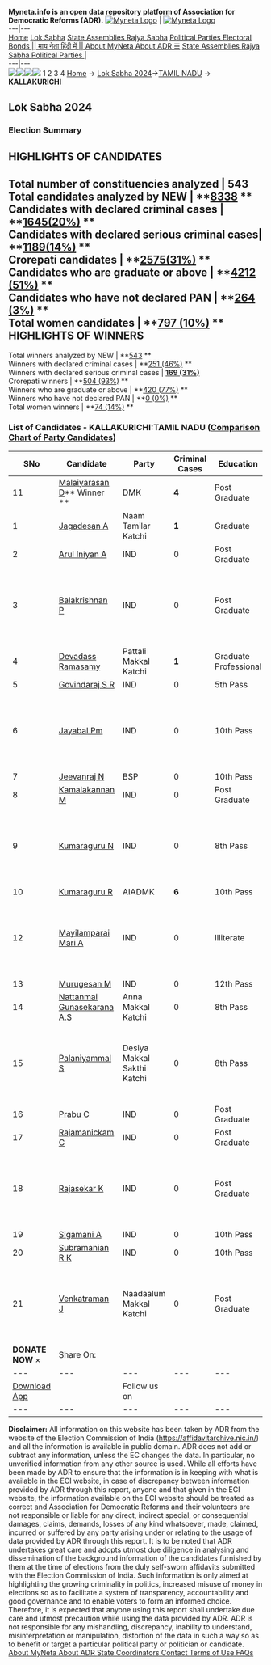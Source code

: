 **Myneta.info is an open data repository platform of Association for Democratic Reforms (ADR).**
[![Myneta Logo](https://www.myneta.info/lib/img/myneta-logo.png)](https://www.myneta.info/) | [![Myneta Logo](https://www.myneta.info/lib/img/adr-logo.png)](https://adrindia.org)  
---|---  
[Home](https://www.myneta.info/) [Lok Sabha](https://www.myneta.info/#ls "Lok Sabha") [ State Assemblies ](https://www.myneta.info/#sa "State Assemblies") [Rajya Sabha](https://www.myneta.info/#rs "Rajya Sabha") [Political Parties ](https://www.myneta.info/party "Political Parties") [ Electoral Bonds ](https://www.myneta.info/electoral_bonds "Electoral Bonds") [ || माय नेता हिंदी में || ](https://translate.google.co.in/translate?prev=hp&hl=en&js=y&u=www.myneta.info&sl=en&tl=hi&history_state0=) [ About MyNeta ](https://adrindia.org/content/about-myneta) [ About ADR ](https://adrindia.org/about-adr/who-we-are) [☰](javascript:void\(0\))
[ State Assemblies ](https://www.myneta.info/#sa "State Assemblies") [ Rajya Sabha ](https://www.myneta.info/#rs "Rajya Sabha") [ Political Parties ](https://www.myneta.info/party "Political Parties")
|   
---|---  
![](https://www.myneta.info/lib/img/banner/banner-1.png)![](https://www.myneta.info/lib/img/banner/banner-2.png)![](https://www.myneta.info/lib/img/banner/banner-3.png)![](https://www.myneta.info/lib/img/banner/banner-4.png)
1  2  3  4 
[Home](https://www.myneta.info/) → [Lok Sabha 2024](https://www.myneta.info/LokSabha2024/)→[TAMIL NADU](https://www.myneta.info/LokSabha2024/index.php?action=show_constituencies&state_id=31) → **KALLAKURICHI**
### 
## Lok Sabha 2024
###  Election Summary 
HIGHLIGHTS OF CANDIDATES  
---  
Total number of constituencies analyzed |  543   
Total candidates analyzed by NEW | **[8338](https://www.myneta.info/LokSabha2024/index.php?action=summary&subAction=candidates_analyzed&sort=candidate#summary) **  
Candidates with declared criminal cases | **[1645(20%)](https://www.myneta.info/LokSabha2024/index.php?action=summary&subAction=crime&sort=candidate#summary) **  
Candidates with declared serious criminal cases| **[1189(14%)](https://www.myneta.info/LokSabha2024/index.php?action=summary&subAction=serious_crime&sort=candidate#summary) **  
Crorepati candidates | **[2575(31%)](https://www.myneta.info/LokSabha2024/index.php?action=summary&subAction=crorepati&sort=candidate#summary) **  
Candidates who are graduate or above | **[4212 (51%)](https://www.myneta.info/LokSabha2024/index.php?action=summary&subAction=education&sort=candidate#summary) **  
Candidates who have not declared PAN | **[264 (3%)](https://www.myneta.info/LokSabha2024/index.php?action=summary&subAction=without_pan&sort=candidate#summary) **  
Total women candidates | **[797 (10%)](https://www.myneta.info/LokSabha2024/index.php?action=summary&subAction=women_candidate&sort=candidate#summary) **  
HIGHLIGHTS OF WINNERS  
---  
Total winners analyzed by NEW | **[543](https://www.myneta.info/LokSabha2024/index.php?action=summary&subAction=winner_analyzed&sort=candidate#summary) **  
Winners with declared criminal cases | **[251 (46%)](https://www.myneta.info/LokSabha2024/index.php?action=summary&subAction=winner_crime&sort=candidate#summary) **  
Winners with declared serious criminal cases | **[169 (31%)](https://www.myneta.info/LokSabha2024/index.php?action=summary&subAction=winner_serious_crime&sort=candidate#summary)**  
Crorepati winners | **[504 (93%)](https://www.myneta.info/LokSabha2024/index.php?action=summary&subAction=winner_crorepati&sort=candidate#summary) **  
Winners who are graduate or above | **[420 (77%)](https://www.myneta.info/LokSabha2024/index.php?action=summary&subAction=winner_education&sort=candidate#summary) **  
Winners who have not declared PAN | **[0 (0%)](https://www.myneta.info/LokSabha2024/index.php?action=summary&subAction=winner_without_pan&sort=candidate#summary) **  
Total women winners | **[74 (14%)](https://www.myneta.info/LokSabha2024/index.php?action=summary&subAction=winner_women&sort=candidate#summary) **  
### List of Candidates - KALLAKURICHI:TAMIL NADU ([Comparison Chart of Party Candidates](https://www.myneta.info/LokSabha2024/comparisonchart.php?constituency_id=394))
SNo | Candidate| Party| Criminal Cases| Education| Age| Total Assets| Liabilities  
---|---|---|---|---|---|---|---  
11  | [Malaiyarasan D](https://www.myneta.info/LokSabha2024/candidate.php?candidate_id=133)** Winner ** | DMK | **4** | Post Graduate| 48 | Rs 87,16,980 ~ 87 Lacs+ | Rs 0 ~   
1  | [ Jagadesan A](https://www.myneta.info/LokSabha2024/candidate.php?candidate_id=6) | Naam Tamilar Katchi | **1** | Graduate| 51 | Rs 51,76,118 ~ 51 Lacs+ | Rs 0 ~   
2  | [Arul Iniyan A](https://www.myneta.info/LokSabha2024/candidate.php?candidate_id=847) | IND | 0 | Post Graduate| 36 | Rs 13,00,950 ~ 13 Lacs+ | Rs 66,600 ~ 66 Thou+  
3  | [Balakrishnan P](https://www.myneta.info/LokSabha2024/candidate.php?candidate_id=852) | IND | 0 | Post Graduate| 38 | ![](https://myneta.info/image_v2.php?myneta_folder=LokSabha2024&candidate_id=852&col=ta) | ![](https://myneta.info/image_v2.php?myneta_folder=LokSabha2024&candidate_id=852&col=lia)  
4  | [Devadass Ramasamy](https://www.myneta.info/LokSabha2024/candidate.php?candidate_id=848) | Pattali Makkal Katchi | **1** | Graduate Professional| 71 | Rs 6,08,28,616 ~ 6 Crore+ | Rs 21,24,313 ~ 21 Lacs+  
5  | [Govindaraj S R](https://www.myneta.info/LokSabha2024/candidate.php?candidate_id=842) | IND | 0 | 5th Pass| 72 | Rs 6,28,000 ~ 6 Lacs+ | Rs 0 ~   
6  | [Jayabal Pm](https://www.myneta.info/LokSabha2024/candidate.php?candidate_id=844) | IND | 0 | 10th Pass| 56 | ![](https://myneta.info/image_v2.php?myneta_folder=LokSabha2024&candidate_id=844&col=ta) | ![](https://myneta.info/image_v2.php?myneta_folder=LokSabha2024&candidate_id=844&col=lia)  
7  | [Jeevanraj N](https://www.myneta.info/LokSabha2024/candidate.php?candidate_id=850) | BSP | 0 | 10th Pass| 30 | Rs 4,18,000 ~ 4 Lacs+ | Rs 0 ~   
8  | [Kamalakannan M](https://www.myneta.info/LokSabha2024/candidate.php?candidate_id=845) | IND | 0 | Post Graduate| 70 | Rs 34,99,000 ~ 34 Lacs+ | Rs 0 ~   
9  | [Kumaraguru N](https://www.myneta.info/LokSabha2024/candidate.php?candidate_id=840) | IND | 0 | 8th Pass| 40 | ![](https://myneta.info/image_v2.php?myneta_folder=LokSabha2024&candidate_id=840&col=ta) | ![](https://myneta.info/image_v2.php?myneta_folder=LokSabha2024&candidate_id=840&col=lia)  
10  | [Kumaraguru R](https://www.myneta.info/LokSabha2024/candidate.php?candidate_id=132) | AIADMK | **6** | 10th Pass| 62 | Rs 3,85,88,464 ~ 3 Crore+ | Rs 30,37,754 ~ 30 Lacs+  
12  | [Mayilamparai Mari A](https://www.myneta.info/LokSabha2024/candidate.php?candidate_id=853) | IND | 0 | Illiterate| 47 | ![](https://myneta.info/image_v2.php?myneta_folder=LokSabha2024&candidate_id=853&col=ta) | ![](https://myneta.info/image_v2.php?myneta_folder=LokSabha2024&candidate_id=853&col=lia)  
13  | [Murugesan M](https://www.myneta.info/LokSabha2024/candidate.php?candidate_id=838) | IND | 0 | 12th Pass| 52 | Rs 21,92,390 ~ 21 Lacs+ | Rs 0 ~   
14  | [Nattanmai Gunasekarana A.S](https://www.myneta.info/LokSabha2024/candidate.php?candidate_id=851) | Anna Makkal Katchi | 0 | 8th Pass| 59 | Rs 56,60,000 ~ 56 Lacs+ | Rs 0 ~   
15  | [Palaniyammal S](https://www.myneta.info/LokSabha2024/candidate.php?candidate_id=130) | Desiya Makkal Sakthi Katchi | 0 | 8th Pass| 48 | ![](https://myneta.info/image_v2.php?myneta_folder=LokSabha2024&candidate_id=130&col=ta) | ![](https://myneta.info/image_v2.php?myneta_folder=LokSabha2024&candidate_id=130&col=lia)  
16  | [Prabu C](https://www.myneta.info/LokSabha2024/candidate.php?candidate_id=846) | IND | 0 | Post Graduate| 41 | Rs 5,75,007 ~ 5 Lacs+ | Rs 1,90,000 ~ 1 Lacs+  
17  | [Rajamanickam C](https://www.myneta.info/LokSabha2024/candidate.php?candidate_id=849) | IND | 0 | Post Graduate| 63 | Rs 86,72,887 ~ 86 Lacs+ | Rs 0 ~   
18  | [Rajasekar K](https://www.myneta.info/LokSabha2024/candidate.php?candidate_id=131) | IND | 0 | Post Graduate| 31 | ![](https://myneta.info/image_v2.php?myneta_folder=LokSabha2024&candidate_id=131&col=ta) | ![](https://myneta.info/image_v2.php?myneta_folder=LokSabha2024&candidate_id=131&col=lia)  
19  | [Sigamani A](https://www.myneta.info/LokSabha2024/candidate.php?candidate_id=843) | IND | 0 | 10th Pass| 68 | Rs 32,71,000 ~ 32 Lacs+ | Rs 0 ~   
20  | [Subramanian R K](https://www.myneta.info/LokSabha2024/candidate.php?candidate_id=839) | IND | 0 | 10th Pass| 72 | Rs 2,02,48,100 ~ 2 Crore+ | Rs 60,000 ~ 60 Thou+  
21  | [Venkatraman J](https://www.myneta.info/LokSabha2024/candidate.php?candidate_id=841) | Naadaalum Makkal Katchi | 0 | Post Graduate| 38 | ![](https://myneta.info/image_v2.php?myneta_folder=LokSabha2024&candidate_id=841&col=ta) | ![](https://myneta.info/image_v2.php?myneta_folder=LokSabha2024&candidate_id=841&col=lia)  
|  **DONATE NOW** × |  Share On:  | [](https://api.whatsapp.com/send?text=https%3A%2F%2Fmyneta.info%2Fpunjab2022%2Findex.php%3Faction%3Dshow_constituencies%26state_id%3D19) | [](https://www.facebook.com/sharer/sharer.php?u=https%3A%2F%2Fmyneta.info%2Fpunjab2022%2Findex.php%3Faction%3Dshow_constituencies%26state_id%3D19) | [](https://twitter.com/share?url=https%3A%2F%2Fmyneta.info%2Fpunjab2022%2Findex.php%3Faction%3Dshow_constituencies%26state_id%3D19)  
---|---|---|---|---  
| [ Download App ](https://play.google.com/store/apps/details?id=com.webrosoft.myneta1&pcampaignid=pcampaignidMKT-Other-global-all-co-prtnr-py-PartBadge-Mar2515-1) | [](https://play.google.com/store/apps/details?id=com.webrosoft.myneta1&pcampaignid=pcampaignidMKT-Other-global-all-co-prtnr-py-PartBadge-Mar2515-1) |  Follow us on  | [](https://www.facebook.com/adrindia.org/) | [](https://twitter.com/adrspeaks) | [](https://groups.google.com/g/national-election-watch?hl=en&pli=1) | [](https://www.instagram.com/adrspeaks/) | [](https://www.youtube.com/user/adrspeaks) | [](https://sharechat.com/profile/adrspeaks)  
---|---|---|---|---|---|---|---|---  
**Disclaimer:** All information on this website has been taken by ADR from the website of the Election Commission of India (https://affidavitarchive.nic.in/) and all the information is available in public domain. ADR does not add or subtract any information, unless the EC changes the data. In particular, no unverified information from any other source is used. While all efforts have been made by ADR to ensure that the information is in keeping with what is available in the ECI website, in case of discrepancy between information provided by ADR through this report, anyone and that given in the ECI website, the information available on the ECI website should be treated as correct and Association for Democratic Reforms and their volunteers are not responsible or liable for any direct, indirect special, or consequential damages, claims, demands, losses of any kind whatsoever, made, claimed, incurred or suffered by any party arising under or relating to the usage of data provided by ADR through this report. It is to be noted that ADR undertakes great care and adopts utmost due diligence in analysing and dissemination of the background information of the candidates furnished by them at the time of elections from the duly self-sworn affidavits submitted with the Election Commission of India. Such information is only aimed at highlighting the growing criminality in politics, increased misuse of money in elections so as to facilitate a system of transparency, accountability and good governance and to enable voters to form an informed choice. Therefore, it is expected that anyone using this report shall undertake due care and utmost precaution while using the data provided by ADR. ADR is not responsible for any mishandling, discrepancy, inability to understand, misinterpretation or manipulation, distortion of the data in such a way so as to benefit or target a particular political party or politician or candidate. 
[ About MyNeta ](https://adrindia.org/content/about-myneta) [ About ADR ](https://adrindia.org/about-adr/who-we-are) [ State Coordinators ](https://adrindia.org/about-adr/state-coordinators) [ Contact ](https://adrindia.org/contact-us) [ Terms of Use ](https://adrindia.org/content/adr-terms-use) [ FAQs ](https://adrindia.org/content/faqs)
